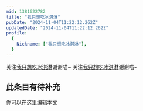 ```yaml
---
mid: 1381622782
title: "我只想吃冰淇淋"
pubDate: "2024-11-04T11:22:12.262Z"
updatedDate: "2024-11-04T11:22:12.262Z"
profile:
  {
    Nickname: ["我只想吃冰淇淋"],
  }
---
```


关注[我只想吃冰淇淋](https://space.bilibili.com/1381622782)谢谢喵~ 关注[我只想吃冰淇淋](https://space.bilibili.com/1381622782)谢谢喵~

## 此条目有待补充
你可以在[这里](https://github.com/Yuhanawa/VTuber.ICU-Content/edit/master/v/我只想吃冰淇淋/index.md)编辑本文
